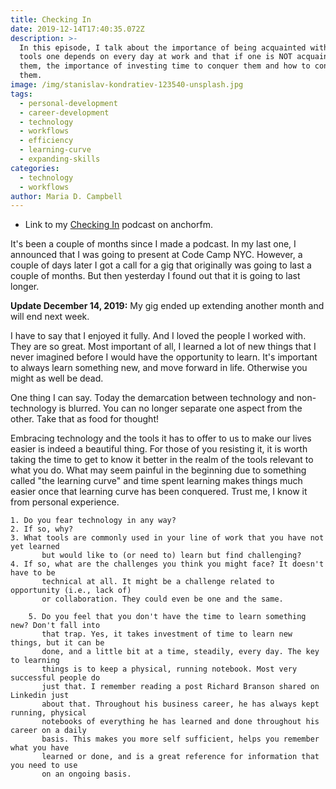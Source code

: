 ```yaml
---
title: Checking In
date: 2019-12-14T17:40:35.072Z
description: >-
  In this episode, I talk about the importance of being acquainted with the
  tools one depends on every day at work and that if one is NOT acquainted with
  them, the importance of investing time to conquer them and how to conquer
  them.
image: /img/stanislav-kondratiev-123540-unsplash.jpg
tags:
  - personal-development
  - career-development
  - technology
  - workflows
  - efficiency
  - learning-curve
  - expanding-skills
categories:
  - technology
  - workflows
author: Maria D. Campbell
---
```

- Link to my [Checking In](https://anchor.fm/maria-campbell/episodes/Checking-In-e9h79p) podcast on anchorfm.

It's been a couple of months since I made a podcast. In my last one, I announced that I was going to present at Code Camp NYC. However, a couple of days later I got a call for a gig that originally was going to last a couple of months. But then yesterday I found out that it is going to last longer.

**Update December 14, 2019:** My gig ended up extending another month and will end next week.

I have to say that I enjoyed it fully. And I loved the people I worked with. They are so great. Most important of all, I  learned a lot of new things that I never imagined before I would have the opportunity to learn. It's important to always learn something new, and move forward in life. Otherwise you might as well be dead.

One thing I can say. Today the demarcation between technology and non-technology is blurred. You can no longer separate one aspect from the other. Take that as food for thought!

Embracing technology and the tools it has to offer to us to make our lives easier is indeed a beautiful thing. For those of you resisting it, it is worth taking the time to get to know it better in the realm of the tools relevant to what you do. What may seem painful in the beginning due to something called "the learning curve" and time spent learning makes things much easier once that learning curve has been conquered. Trust me, I know it from personal experience.

	1. Do you fear technology in any way?
	2. If so, why?
	3. What tools are commonly used in your line of work that you have not yet learned
           but would like to (or need to) learn but find challenging?
	4. If so, what are the challenges you think you might face? It doesn't have to be 
           technical at all. It might be a challenge related to opportunity (i.e., lack of) 
           or collaboration. They could even be one and the same.

        5. Do you feel that you don't have the time to learn something new? Don't fall into
           that trap. Yes, it takes investment of time to learn new things, but it can be
           done, and a little bit at a time, steadily, every day. The key to learning 
           things is to keep a physical, running notebook. Most very successful people do 
           just that. I remember reading a post Richard Branson shared on Linkedin just 
           about that. Throughout his business career, he has always kept running, physical 
           notebooks of everything he has learned and done throughout his career on a daily 
           basis. This makes you more self sufficient, helps you remember what you have 
           learned or done, and is a great reference for information that you need to use 
           on an ongoing basis.

